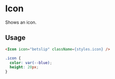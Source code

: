 # Icon

Shows an icon.

## Usage

```html
<Icon icon="betslip" className={styles.icon} />
```

```css
.icon {
  color: var(--blue);
  height: 20px;
}
```
